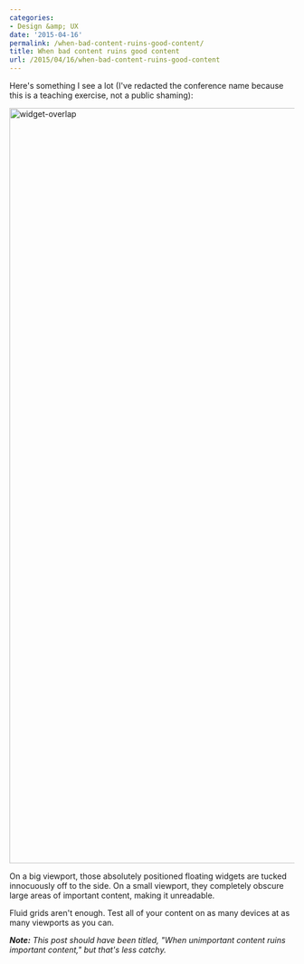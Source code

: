 ```yaml
---
categories:
- Design &amp; UX
date: '2015-04-16'
permalink: /when-bad-content-ruins-good-content/
title: When bad content ruins good content
url: /2015/04/16/when-bad-content-ruins-good-content
---
```


Here's something I see a lot (I've redacted the conference name because this is a teaching exercise, not a public shaming):

<img src="https://gomakethings.com/wp-content/uploads/2015/04/widget-overlap1.jpg" alt="widget-overlap" width="750" height="1334" class="aligncenter size-full wp-image-6072" />

On a big viewport, those absolutely positioned floating widgets are tucked innocuously off to the side. On a small viewport, they completely obscure large areas of important content, making it unreadable.

Fluid grids aren't enough. Test all of your content on as many devices at as many viewports as you can.

***Note:*** *This post should have been titled, "When unimportant content ruins important content," but that's less catchy.*